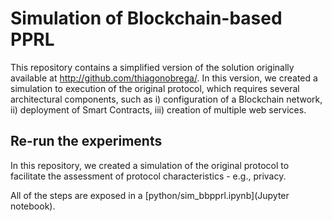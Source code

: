 # Simulation of Blockchain-based PPRL

This repository contains a simplified version of the solution originally available at http://github.com/thiagonobrega/. In this version, we created a simulation to execution of the original protocol, which requires several architectural components, such as i) configuration of a Blockchain network, ii) deployment of Smart Contracts, iii) creation of multiple web services.


## Re-run the experiments

In this repository, we created a simulation of the original protocol to facilitate the assessment of protocol characteristics - e.g., privacy.

All of the steps are exposed in a [python/sim_bbpprl.ipynb](Jupyter notebook).
